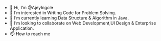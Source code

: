 - 👋 Hi, I’m @AjeyIngole
- 👀 I’m interested in Writing Code for Problem Solving.
- 🌱 I’m currently learning Data Structure & Algorithm in Java.
- 💞️ I’m looking to collaborate on Web Development,UI Design & Enterprise Application.
- 📫 How to reach me 

<!---
AjeyIngole/AjeyIngole is a ✨ special ✨ repository because its `README.md` (this file) appears on your GitHub profile.
You can click the Preview link to take a look at your changes.
--->
